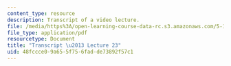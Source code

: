 ```yaml
---
content_type: resource
description: Transcript of a video lecture.
file: /media/https%3A/open-learning-course-data-rc.s3.amazonaws.com/5-111-principles-of-chemical-science-fall-2008/48fccce09a655f756fadde73892f57c1_5-111F08-L23.pdf
file_type: application/pdf
resourcetype: Document
title: "Transcript \u2013 Lecture 23"
uid: 48fccce0-9a65-5f75-6fad-de73892f57c1
---
```

